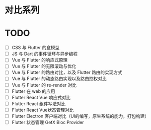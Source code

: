 # 对比系列

# TODO

- [ ] CSS 与 Flutter 的盒模型
- [ ] JS 与 Dart 的事件循环与异步编程
- [ ] Vue 与 Flutter 的响应式原理
- [ ] Vue 与 Flutter 的无限滚动与优化
- [ ] Vue 与 Flutter 的路由对比，以及 Flutter 路由的实现方式
- [ ] Vue 与 Flutter 的动态路由实现以及路由控权对比
- [ ] Vue 与 Flutter 的 re-render 对比
- [ ] Flutter 在 web 的应用
- [ ] Flutter React Vue 响应式对比
- [ ] Flutter React 组件写法对比
- [ ] Flutter React Vue状态管理对比
- [ ] Flutter Electron 客户端对比（UI的编写，原生系统的能力，打包构建）
- [ ] Flutter 状态管理 GetX Bloc Provider